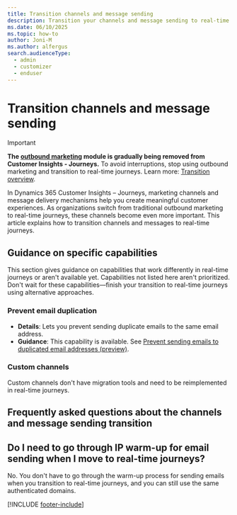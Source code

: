 ```yaml
---
title: Transition channels and message sending
description: Transition your channels and message sending to real-time journeys in Dynamics 365 Customer Insights - Journeys.
ms.date: 06/10/2025
ms.topic: how-to
author: Joni-M
ms.author: alfergus
search.audienceType: 
  - admin
  - customizer
  - enduser
---
```


# Transition channels and message sending

> [!IMPORTANT]
> **The [outbound marketing](user-guide.md) module is gradually being removed from Customer Insights - Journeys.** To avoid interruptions, stop using outbound marketing and transition to real-time journeys. Learn more: [Transition overview](transition-overview.md).

In Dynamics 365 Customer Insights – Journeys, marketing channels and message delivery mechanisms help you create meaningful customer experiences. As organizations switch from traditional outbound marketing to real-time journeys, these channels become even more important. This article explains how to transition channels and messages to real-time journeys.

## Guidance on specific capabilities

This section gives guidance on capabilities that work differently in real-time journeys or aren't available yet. Capabilities not listed here aren't prioritized. Don't wait for these capabilities—finish your transition to real-time journeys using alternative approaches.

### Prevent email duplication

- **Details**: Lets you prevent sending duplicate emails to the same email address.
- **Guidance**: This capability is available. See [Prevent sending emails to duplicated email addresses (preview)](email-deduplication.md).

### Custom channels

Custom channels don't have migration tools and need to be reimplemented in real-time journeys.

## Frequently asked questions about the channels and message sending transition

## Do I need to go through IP warm-up for email sending when I move to real-time journeys?

No. You don't have to go through the warm-up process for sending emails when you transition to real-time journeys, and you can still use the same authenticated domains.

[!INCLUDE [footer-include](./includes/footer-banner.md)]
